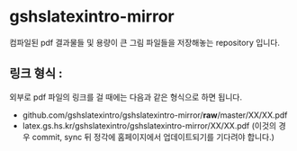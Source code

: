 ﻿# gshslatexintro-mirror
컴파일된 pdf 결과물들 및 용량이 큰 그림 파일들을 저장해놓는 repository 입니다.

## 링크 형식 : 
외부로 pdf 파일의 링크를 걸 때에는 다음과 같은 형식으로 하면 됩니다.
- github.com/gshslatexintro/gshslatexintro-mirror/**raw**/master/XX/XX.pdf
- latex.gs.hs.kr/gshslatexintro/gshslatexintro-mirror/XX/XX.pdf (이것의 경우 commit, sync 뒤 정각에 홈페이지에서 업데이트되기를 기다려야 합니다.)